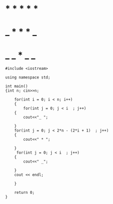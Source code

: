 

# * * * * *

# _ * * * _

# _ _ * _ _


    #include <iostream>

    using namespace std;

    int main()
    {int n; cin>>n;

        for(int i = 0; i < n; i++)
        {
            for(int j = 0; j < i  ; j++)
        {
            cout<<"_ ";

        }
        for(int j = 0; j < 2*n - (2*i + 1)  ; j++)
        {
            cout<<" * ";

        }
         for(int j = 0; j < i  ; j++)
        {
            cout<<" _";

        }
        cout << endl;

        }

        return 0;
    }
